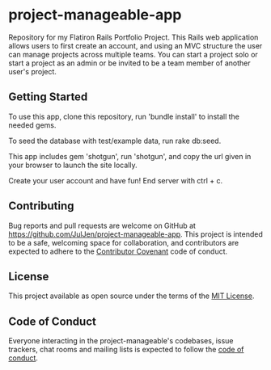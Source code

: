 # project-manageable-app

Repository for my Flatiron Rails Portfolio Project. This Rails web application allows users to first create an account, and using an
MVC structure the user can manage projects across multiple teams. You can start a project solo or start a project as an admin or be invited to be a team member of another user's project.

## Getting Started

To use this app, clone this repository, run 'bundle install' to install the needed gems.

To seed the database with test/example data, run rake db:seed.

This app includes gem 'shotgun', run 'shotgun', and copy the url given in your browser to launch the site locally.

Create your user account and have fun! End server with ctrl + c.

## Contributing

Bug reports and pull requests are welcome on GitHub at https://github.com/JulJen/project-manageable-app. This project is intended to be a safe, welcoming space for collaboration, and contributors are expected to adhere to the [Contributor Covenant](http://contributor-covenant.org) code of conduct.

## License

This project available as open source under the terms of the [MIT License](https://opensource.org/licenses/MIT).

## Code of Conduct

Everyone interacting in the project-manageable's codebases, issue trackers, chat rooms and mailing lists is expected to follow the [code of conduct](https://github.com/JulJen/project-manageable-app/blob/master/CODE_OF_CONDUCT.md).
